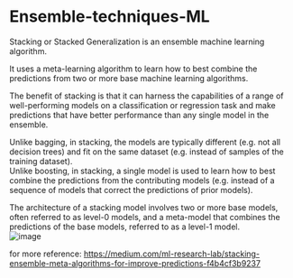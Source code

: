 # Ensemble-techniques-ML
Stacking or Stacked Generalization is an ensemble machine learning algorithm.</br >

It uses a meta-learning algorithm to learn how to best combine the predictions from two or more base machine learning algorithms.</br >

The benefit of stacking is that it can harness the capabilities of a range of well-performing models on a classification or regression task and make predictions that have better performance than any single model in the ensemble.</br >

Unlike bagging, in stacking, the models are typically different (e.g. not all decision trees) and fit on the same dataset (e.g. instead of samples of the training dataset).</br >
Unlike boosting, in stacking, a single model is used to learn how to best combine the predictions from the contributing models (e.g. instead of a sequence of models that correct the predictions of prior models).</br >

The architecture of a stacking model involves two or more base models, often referred to as level-0 models, and a meta-model that combines the predictions of the base models, referred to as a level-1 model. </br >
![image](https://user-images.githubusercontent.com/67821036/138847657-2db19438-c31a-4d7f-b91a-69eb037e1d74.png)


for more reference: https://medium.com/ml-research-lab/stacking-ensemble-meta-algorithms-for-improve-predictions-f4b4cf3b9237
